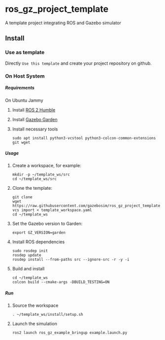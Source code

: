 # ros_gz_project_template
A template project integrating ROS and Gazebo simulator

## Install
### Use as template
Directly `Use this template` and create your project repository on github.

### On Host System
##### Requirements
On Ubuntu Jammy

1. Install [ROS 2 Humble](https://docs.ros.org/en/humble/index.html)

1. Install [Gazebo Garden](https://gazebosim.org/docs/garden)

1. Install necessary tools

    `sudo apt install python3-vcstool python3-colcon-common-extensions git wget`

##### Usage

1. Create a workspace, for example:

    ```
    mkdir -p ~/template_ws/src
    cd ~/template_ws/src
    ```

1. Clone the template:

    ```
    git clone 
    wget https://raw.githubusercontent.com/gazebosim/ros_gz_project_template/main/template_workspace.yaml
    vcs import < template_workspace.yaml
    cd ~/template_ws
    ```

1. Set the Gazebo version to Garden:

    ```
    export GZ_VERSION=garden
    ```

1. Install ROS dependencies

    ```
    sudo rosdep init
    rosdep update
    rosdep install --from-paths src --ignore-src -r -y -i
    ```

1. Build and install

    ```
    cd ~/template_ws
    colcon build --cmake-args -DBUILD_TESTING=ON
    ```

##### Run

1. Source the workspace

    `. ~/template_ws/install/setup.sh`

1. Launch the simulation

    `ros2 launch ros_gz_example_bringup example.launch.py`
